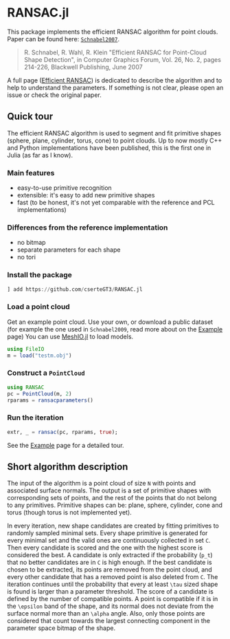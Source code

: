 # RANSAC.jl

This package implements the efficient RANSAC algorithm for point clouds.
Paper can be found here: [`Schnabel2007`](https://cg.cs.uni-bonn.de/en/publications/paper-details/schnabel-2007-efficient/).

>  R. Schnabel, R. Wahl, R. Klein
>	"Efficient RANSAC for Point-Cloud Shape Detection",
>	in Computer Graphics Forum, Vol. 26, No. 2, pages 214-226,
>	Blackwell Publishing, June 2007

A full page ([Efficient RANSAC](@ref)) is dedicated to describe the algorithm and to help to understand the parameters.
If something is not clear, please open an issue or check the original paper.

## Quick tour

The efficient RANSAC algorithm is used to segment and fit primitive shapes (sphere, plane, cylinder, torus, cone) to point clouds.
Up to now mostly C++ and Python implementations have been published, this is the first one in Julia (as far as I know).

### Main features

* easy-to-use primitive recognition
* extensible: it's easy to add new primitive shapes
* fast (to be honest, it's not yet comparable with the reference and PCL implementations)

### Differences from the reference implementation

* no bitmap
* separate parameters for each shape
* no tori

### Install the package

```julia
] add https://github.com/cserteGT3/RANSAC.jl
```

### Load a point cloud

Get an example point cloud. Use your own, or download a public dataset (for example the one used in `Schnabel2009`, read more about on the [Example](@ref) page)
You can use [MeshIO.jl](https://github.com/JuliaIO/MeshIO.jl) to load models.

```julia
using FileIO
m = load("testm.obj")
```

### Construct a `PointCloud`

```julia
using RANSAC
pc = PointCloud(m, 2)
rparams = ransacparameters()
```

### Run the iteration

```julia
extr, _ = ransac(pc, rparams, true);
```

See the [Example](@ref) page for a detailed tour.

## Short algorithm description

The input of the algorithm is a point cloud of size ``N`` with points and associated surface normals.
The output is a set of primitive shapes with corresponding sets of points, and the rest of the points that do not belong to any primitives.
Primitive shapes can be: plane, sphere, cylinder, cone and torus (though torus is not implemented yet).

In every iteration, new shape candidates are created by fitting primitives to randomly sampled minimal sets.
Every shape primitive is generated for every minimal set and the valid ones are continuously collected in set ``C``.
Then every candidate is scored and the one with the highest score is considered the best.
A candidate is only extracted if the probability (``p_t``) that no better candidates are in ``C`` is high enough.
If the best candidate is chosen to be extracted, its points are removed from the point cloud, and every other candidate that has a removed point is also deleted from ``C``.
The iteration continues until the probability that every at least ``\tau`` sized shape is found is larger than a parameter threshold.
The score of a candidate is defined by the number of compatible points.
A point is compatible if it is in the ``\epsilon`` band of the shape, and its normal does not deviate from the surface normal more than an ``\alpha`` angle.
Also, only those points are considered that count towards the largest connecting component in the parameter space bitmap of the shape.